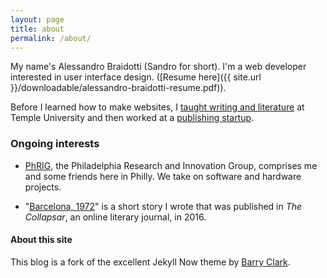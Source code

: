 ```yaml
---
layout: page
title: about
permalink: /about/
---
```


My name's Alessandro Braidotti (Sandro for short). I'm a web developer interested in user interface design. ([Resume here]({{ site.url }}/downloadable/alessandro-braidotti-resume.pdf)).

Before I learned how to make websites, I [taught writing and literature](http://www.ratemyprofessors.com/ShowRatings.jsp?tid=1321388) at Temple University and then worked at a [publishing startup](http://www.bookbaby.com).

### Ongoing interests

- [PhRIG](https://phrig.github.io/), the Philadelphia Research and Innovation Group, comprises me and some friends here in Philly. We take on software and hardware projects.

- "[Barcelona, 1972](https://thecollapsar.org/the-collapsar-archive/2016/02/19/barcelona-1972-by-sandro-braidotti)"
is a short story I wrote that was published in *The Collapsar*, an online literary journal, in 2016.

#### About this site

This blog is a fork of the excellent Jekyll Now theme by [Barry Clark](https://github.com/barryclark/jekyll-now).
